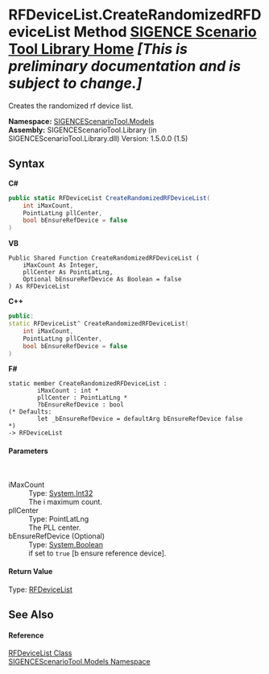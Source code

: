 # RFDeviceList.CreateRandomizedRFDeviceList Method <a href="https://github.com/ObiWanLansi/SIGENCE-Scenario-Tool">SIGENCE Scenario Tool Library Home</a> _**\[This is preliminary documentation and is subject to change.\]**_

Creates the randomized rf device list.

**Namespace:**&nbsp;<a href="f93b21e6-e11a-5c2f-6a3f-e615945fd019.md">SIGENCEScenarioTool.Models</a><br />**Assembly:**&nbsp;SIGENCEScenarioTool.Library (in SIGENCEScenarioTool.Library.dll) Version: 1.5.0.0 (1.5)

## Syntax

**C#**<br />
``` C#
public static RFDeviceList CreateRandomizedRFDeviceList(
	int iMaxCount,
	PointLatLng pllCenter,
	bool bEnsureRefDevice = false
)
```

**VB**<br />
``` VB
Public Shared Function CreateRandomizedRFDeviceList ( 
	iMaxCount As Integer,
	pllCenter As PointLatLng,
	Optional bEnsureRefDevice As Boolean = false
) As RFDeviceList
```

**C++**<br />
``` C++
public:
static RFDeviceList^ CreateRandomizedRFDeviceList(
	int iMaxCount, 
	PointLatLng pllCenter, 
	bool bEnsureRefDevice = false
)
```

**F#**<br />
``` F#
static member CreateRandomizedRFDeviceList : 
        iMaxCount : int * 
        pllCenter : PointLatLng * 
        ?bEnsureRefDevice : bool 
(* Defaults:
        let _bEnsureRefDevice = defaultArg bEnsureRefDevice false
*)
-> RFDeviceList 

```


#### Parameters
&nbsp;<dl><dt>iMaxCount</dt><dd>Type: <a href="http://msdn2.microsoft.com/en-us/library/td2s409d" target="_blank">System.Int32</a><br />The i maximum count.</dd><dt>pllCenter</dt><dd>Type: PointLatLng<br />The PLL center.</dd><dt>bEnsureRefDevice (Optional)</dt><dd>Type: <a href="http://msdn2.microsoft.com/en-us/library/a28wyd50" target="_blank">System.Boolean</a><br />if set to `true` [b ensure reference device].</dd></dl>

#### Return Value
Type: <a href="302e1114-7cd5-005c-1079-ed28b03d6116.md">RFDeviceList</a><br />

## See Also


#### Reference
<a href="302e1114-7cd5-005c-1079-ed28b03d6116.md">RFDeviceList Class</a><br /><a href="f93b21e6-e11a-5c2f-6a3f-e615945fd019.md">SIGENCEScenarioTool.Models Namespace</a><br />